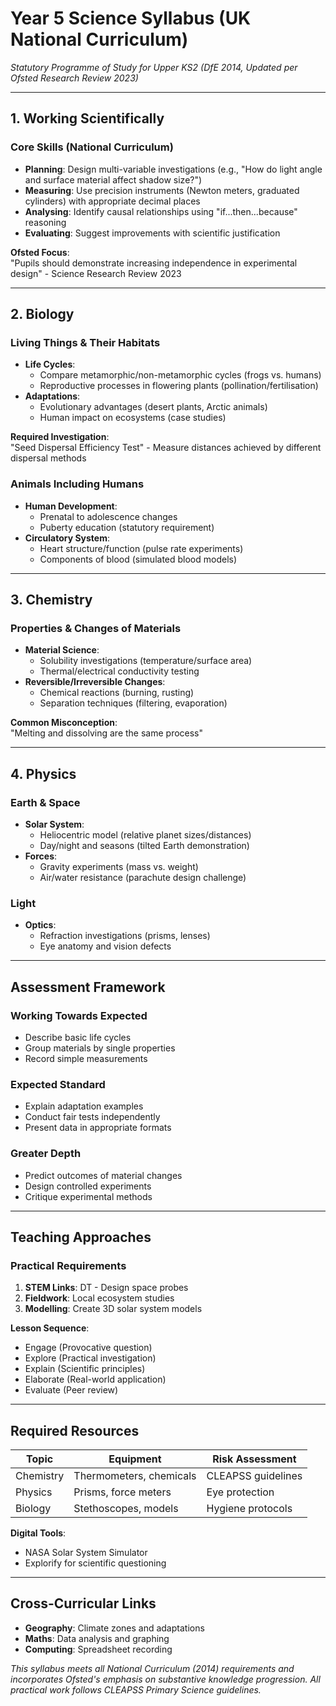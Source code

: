 # Year 5 Science Syllabus (UK National Curriculum)
*Statutory Programme of Study for Upper KS2 (DfE 2014, Updated per Ofsted Research Review 2023)*

---

## 1. Working Scientifically
### Core Skills (National Curriculum)
- **Planning**: Design multi-variable investigations (e.g., "How do light angle and surface material affect shadow size?")
- **Measuring**: Use precision instruments (Newton meters, graduated cylinders) with appropriate decimal places
- **Analysing**: Identify causal relationships using "if...then...because" reasoning
- **Evaluating**: Suggest improvements with scientific justification

**Ofsted Focus**:  
"Pupils should demonstrate increasing independence in experimental design" - Science Research Review 2023

---

## 2. Biology
### Living Things & Their Habitats
- **Life Cycles**: 
  - Compare metamorphic/non-metamorphic cycles (frogs vs. humans)
  - Reproductive processes in flowering plants (pollination/fertilisation)
- **Adaptations**:
  - Evolutionary advantages (desert plants, Arctic animals)
  - Human impact on ecosystems (case studies)

**Required Investigation**:  
"Seed Dispersal Efficiency Test" - Measure distances achieved by different dispersal methods

### Animals Including Humans
- **Human Development**:
  - Prenatal to adolescence changes
  - Puberty education (statutory requirement)
- **Circulatory System**:
  - Heart structure/function (pulse rate experiments)
  - Components of blood (simulated blood models)

---

## 3. Chemistry
### Properties & Changes of Materials
- **Material Science**:
  - Solubility investigations (temperature/surface area)
  - Thermal/electrical conductivity testing
- **Reversible/Irreversible Changes**:
  - Chemical reactions (burning, rusting)
  - Separation techniques (filtering, evaporation)

**Common Misconception**:  
"Melting and dissolving are the same process"

---

## 4. Physics
### Earth & Space
- **Solar System**:
  - Heliocentric model (relative planet sizes/distances)
  - Day/night and seasons (tilted Earth demonstration)
- **Forces**:
  - Gravity experiments (mass vs. weight)
  - Air/water resistance (parachute design challenge)

### Light
- **Optics**:
  - Refraction investigations (prisms, lenses)
  - Eye anatomy and vision defects

---

## Assessment Framework
### Working Towards Expected
- Describe basic life cycles
- Group materials by single properties
- Record simple measurements

### Expected Standard
- Explain adaptation examples
- Conduct fair tests independently
- Present data in appropriate formats

### Greater Depth
- Predict outcomes of material changes
- Design controlled experiments
- Critique experimental methods

---

## Teaching Approaches
### Practical Requirements
1. **STEM Links**: DT - Design space probes
2. **Fieldwork**: Local ecosystem studies
3. **Modelling**: Create 3D solar system models

**Lesson Sequence**:
- Engage (Provocative question)
- Explore (Practical investigation)
- Explain (Scientific principles)
- Elaborate (Real-world application)
- Evaluate (Peer review)

---

## Required Resources
| Topic | Equipment | Risk Assessment |
|-------|-----------|-----------------|
| Chemistry | Thermometers, chemicals | CLEAPSS guidelines |
| Physics | Prisms, force meters | Eye protection |
| Biology | Stethoscopes, models | Hygiene protocols |

**Digital Tools**:
- NASA Solar System Simulator
- Explorify for scientific questioning

---

## Cross-Curricular Links
- **Geography**: Climate zones and adaptations
- **Maths**: Data analysis and graphing
- **Computing**: Spreadsheet recording

*This syllabus meets all National Curriculum (2014) requirements and incorporates Ofsted's emphasis on substantive knowledge progression. All practical work follows CLEAPSS Primary Science guidelines.*
